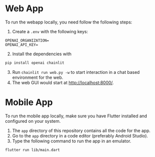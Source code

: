 # Web App

To run the webapp locally, you need follow the following steps:

1. Create a `.env` with the following keys:

```
OPENAI_ORGANIZATION=
OPENAI_API_KEY=

```

2. Install the dependencies with

```bash
pip install openai chainlit
```

3. Run `chainlit run web.py -w` to start interaction in a chat based environment for the web.
4. The web GUI would start at [http://localhost:8000/](http://localhost:8000/).


# Mobile App

To run the mobile app locally, make sure you have Flutter installed and configured on your system.

1. The `app` directory of this repository contains all the code for the app.
2. Go to the `app` directory in a code editor (preferably Android Studio).
3. Type the following command to run the app in an emulator.
   
```
flutter run lib/main.dart
```
